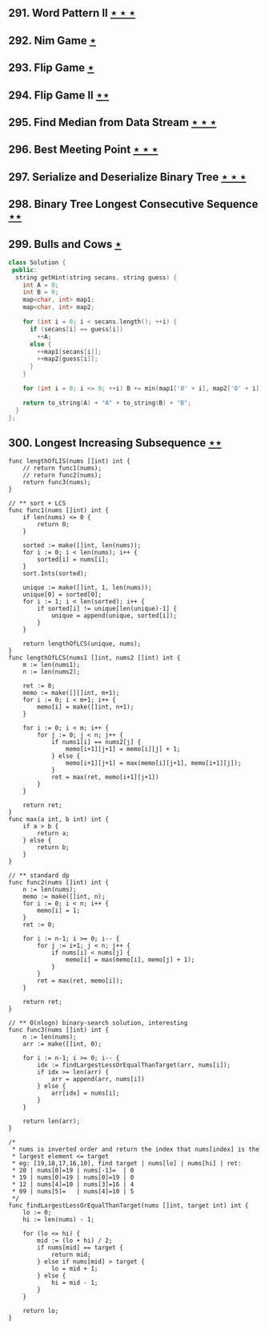 ## 291. Word Pattern II [$\star\star\star$](https://leetcode.com/problems/word-pattern-ii)

## 292. Nim Game [$\star$](https://leetcode.com/problems/nim-game)

## 293. Flip Game [$\star$](https://leetcode.com/problems/flip-game)

## 294. Flip Game II [$\star\star$](https://leetcode.com/problems/flip-game-ii)

## 295. Find Median from Data Stream [$\star\star\star$](https://leetcode.com/problems/find-median-from-data-stream)

## 296. Best Meeting Point [$\star\star\star$](https://leetcode.com/problems/best-meeting-point)

## 297. Serialize and Deserialize Binary Tree [$\star\star\star$](https://leetcode.com/problems/serialize-and-deserialize-binary-tree)

## 298. Binary Tree Longest Consecutive Sequence [$\star\star$](https://leetcode.com/problems/binary-tree-longest-consecutive-sequence)

## 299. Bulls and Cows [$\star$](https://leetcode.com/problems/bulls-and-cows)

```cpp
class Solution {
 public:
  string getHint(string secans, string guess) {
    int A = 0;
    int B = 0;
    map<char, int> map1;
    map<char, int> map2;

    for (int i = 0; i < secans.length(); ++i) {
      if (secans[i] == guess[i])
        ++A;
      else {
        ++map1[secans[i]];
        ++map2[guess[i]];
      }
    }

    for (int i = 0; i <= 9; ++i) B += min(map1['0' + i], map2['0' + i]);

    return to_string(A) + "A" + to_string(B) + "B";
  }
};
```

## 300. Longest Increasing Subsequence [$\star\star$](https://leetcode.com/problems/longest-increasing-subsequence)

```golang
func lengthOfLIS(nums []int) int {
	// return func1(nums);
	// return func2(nums);
	return func3(nums);
}

// ** sort + LCS
func func1(nums []int) int {
	if len(nums) <= 0 {
		return 0;
	}

	sorted := make([]int, len(nums));
	for i := 0; i < len(nums); i++ {
		sorted[i] = nums[i];
	}
	sort.Ints(sorted);

	unique := make([]int, 1, len(nums));
	unique[0] = sorted[0];
	for i := 1; i < len(sorted); i++ {
		if sorted[i] != unique[len(unique)-1] {
			unique = append(unique, sorted[i]);
		}
	}

	return lengthOfLCS(unique, nums);
}
func lengthOfLCS(nums1 []int, nums2 []int) int {
	m := len(nums1);
	n := len(nums2);

	ret := 0;
	memo := make([][]int, m+1);
	for i := 0; i < m+1; i++ {
		memo[i] = make([]int, n+1);
	}

	for i := 0; i < m; i++ {
		for j := 0; j < n; j++ {
			if nums1[i] == nums2[j] {
				memo[i+1][j+1] = memo[i][j] + 1;
			} else {
				memo[i+1][j+1] = max(memo[i][j+1], memo[i+1][j]);
			}
			ret = max(ret, memo[i+1][j+1])
		}
	}

	return ret;
}
func max(a int, b int) int {
	if a > b {
		return a;
	} else {
		return b;
	}
}

// ** standard dp
func func2(nums []int) int {
	n := len(nums);
	memo := make([]int, n);
	for i := 0; i < n; i++ {
		memo[i] = 1;
	}
	ret := 0;

	for i := n-1; i >= 0; i-- {
		for j := i+1; j < n; j++ {
			if nums[i] < nums[j] {
				memo[i] = max(memo[i], memo[j] + 1);
			}
		}
		ret = max(ret, memo[i]);
	}

	return ret;
}

// ** O(nlogn) binary-search solution, interesting
func func3(nums []int) int {
	n := len(nums);
	arr := make([]int, 0);

	for i := n-1; i >= 0; i-- {
		idx := findLargestLessOrEqualThanTarget(arr, nums[i]);
		if idx >= len(arr) {
			arr = append(arr, nums[i])
		} else {
			arr[idx] = nums[i];
		}
	}

	return len(arr);
}

/* 
 * nums is inverted order and return the index that nums[index] is the
 * largest element <= target
 * eg: [19,18,17,16,10], find target | nums[lo] | nums[hi] | ret:
 * 20 | nums[0]=19 | nums[-1]=  | 0
 * 19 | nums[0]=19 | nums[0]=19 | 0
 * 12 | nums[4]=10 | nums[3]=16 | 4
 * 09 | nums[5]=   | nums[4]=10 | 5
 */
func findLargestLessOrEqualThanTarget(nums []int, target int) int {
	lo := 0;
	hi := len(nums) - 1;

	for (lo <= hi) {
		mid := (lo + hi) / 2;
		if nums[mid] == target {
			return mid;
		} else if nums[mid] > target {
			lo = mid + 1;
		} else {
			hi = mid - 1;
		}
	}

	return lo;
}

```